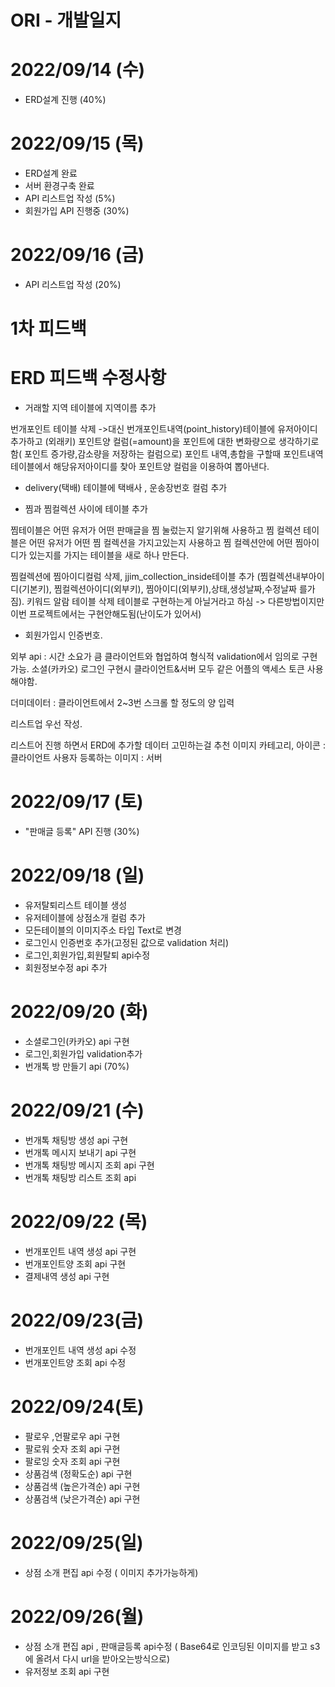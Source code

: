 # ORI - 개발일지

# 2022/09/14 (수)
- ERD설계 진행 (40%)

# 2022/09/15 (목)
- ERD설계 완료
- 서버 환경구축 완료
- API 리스트업 작성 (5%)
- 회원가입 API 진행중 (30%)

# 2022/09/16 (금)
- API 리스트업 작성 (20%)

# 1차 피드백
# ERD 피드백 수정사항

- 거래할 지역 테이블에 지역이름 추가

 번개포인트 테이블 삭제 ->대신 번개포인트내역(point_history)테이블에 유저아이디 추가하고 (외래키) 포인트양 컬럼(=amount)을 포인트에 대한 변화량으로  생각하기로 함( 포인트 증가량,감소량을 저장하는 컬럼으로) 포인트 내역,총합을 구할때 포인트내역 테이블에서 해당유저아이디를 찾아 포인트양 컬럼을 이용하여 뽑아낸다.

- delivery(택배) 테이블에 택배사 , 운송장번호 컬럼 추가

- 찜과 찜컬렉션 사이에 테이블 추가

찜테이블은 어떤 유저가 어떤 판매글을 찜 눌렀는지 알기위해 사용하고 찜 컬렉션 테이블은 어떤 유저가 어떤 찜 컬렉션을 가지고있는지 사용하고 찜 컬렉션안에 어떤 찜아이디가 있는지를 가지는 테이블을 새로 하나 만든다.

찜컬렉션에 찜아이디컬럼 삭제,
jjim_collection_inside테이블 추가 (찜컬렉션내부아이디(기본키), 찜컬렉션아이디(외부키), 찜아이디(외부키),상태,생성날짜,수정날짜 를가짐).
키워드 알람 테이블 삭제 테이블로 구현하는게 아닐거라고 하심 -> 다른방법이지만 이번 프로젝트에서는 구현안해도됨(난이도가 있어서)

- 회원가입시 인증번호.

외부 api : 시간 소요가 큼
클라이언트와 협업하여 형식적 validation에서 임의로 구현 가능.
소셜(카카오) 로그인 구현시 클라이언트&서버 모두 같은 어플의 액세스 토큰 사용해야함.

더미데이터 : 클라이언트에서 2~3번 스크롤 할 정도의 양 입력

리스트업 우선 작성.

리스트어 진행 하면서 ERD에 추가할 데이터 고민하는걸 추천
이미지
카테고리, 아이콘 : 클라이언트
사용자 등록하는 이미지 : 서버

# 2022/09/17 (토)
- "판매글 등록" API 진행 (30%)
# 2022/09/18 (일)
- 유저탈퇴리스트 테이블 생성
- 유저테이블에 상점소개 컬럼 추가
- 모든테이블의 이미지주소 타입 Text로 변경
- 로그인시 인증번호 추가(고정된 값으로 validation 처리)
- 로그인,회원가입,회원탈퇴 api수정
- 회원정보수정 api 추가
# 2022/09/20 (화)
- 소셜로그인(카카오) api 구현
- 로그인,회원가입 validation추가
- 번개톡 방 만들기 api (70%)
# 2022/09/21 (수)
- 번개톡 채팅방 생성 api 구현
- 번개톡 메시지 보내기 api 구현
- 번개톡 채팅방 메시지 조회 api 구현
- 번개톡 채팅방 리스트 조회 api
# 2022/09/22 (목)
- 번개포인트 내역 생성 api 구현
- 번개포인트양 조회 api 구현
- 결제내역 생성 api 구현

# 2022/09/23(금)
- 번개포인트 내역 생성 api 수정
- 번개포인트양 조회 api 수정

# 2022/09/24(토)
- 팔로우 ,언팔로우 api 구현
- 팔로워 숫자 조회 api 구현
- 팔로잉 숫자 조회 api 구현
- 상품검색 (정확도순) api 구현
- 상품검색 (높은가격순) api 구현
- 상품검색 (낮은가격순) api 구현

# 2022/09/25(일)
- 상점 소개 편집 api 수정 ( 이미지 추가가능하게)

# 2022/09/26(월)
- 상점 소개 편집 api , 판매글등록 api수정 ( Base64로 인코딩된 이미지를 받고 s3에 올려서 다시 url을 받아오는방식으로)
- 유저정보 조회 api 구현

